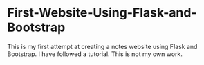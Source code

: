 # First-Website-Using-Flask-and-Bootstrap

This is my first attempt at creating a notes website using Flask and Bootstrap. I have followed a tutorial. This is not my own work.
